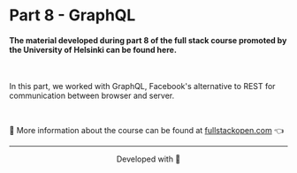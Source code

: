 # Part 8 - GraphQL

#### The material developed during part 8 of the full stack course promoted by the University of Helsinki can be found here.

<br>

In this part, we worked with GraphQL, Facebook's alternative to REST for communication between browser and server.

<br>

:mag_right: More information about the course can be found at [fullstackopen.com](https://fullstackopen.com/) 👈

---

<p align="center">Developed with 💙</p>